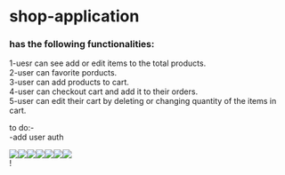 # shop-application
 <h3>has the following functionalities:</h3>
 1-uesr can see add or edit items to the total products.<br>
 2-user can favorite porducts.<br>
 3-user can add products to cart.<br>
 4-user can checkout cart and add it to their orders.<br>
 5-user can edit their cart by deleting or changing quantity of the items in cart.<br>
 
 to do:-<br>
 -add user auth
 <br>
<div style="display:flex; flex-direction:row;">
 <img src='[2](https://user-images.githubusercontent.com/36144142/135366623-7195f6bc-3630-40df-866d-ed54aabde6d4.PNG)'>
 <img src='![3](https://user-images.githubusercontent.com/36144142/135366654-aa13bf3f-8392-4f22-8f69-e56c85fbe9ee.PNG)
'>
 <img src='![4](https://user-images.githubusercontent.com/36144142/135366660-d81469eb-d65e-489f-b396-47575a2ffb1c.PNG)
'>
 <img src='![5](https://user-images.githubusercontent.com/36144142/135366671-29f485d2-fc07-47ef-9878-293d2e898fc5.PNG)
'>
 <img src='![6](https://user-images.githubusercontent.com/36144142/135366678-83e0c6d1-13e1-41dd-b1b1-23fd72b78bf9.PNG)
'>
 <img src='![7](https://user-images.githubusercontent.com/36144142/135366685-1067990c-c398-44fc-a6d7-8afd4283c00e.PNG)
'>
 <img src='![1](https://user-images.githubusercontent.com/36144142/135366689-07b6aa23-aab2-4b51-b9b1-2708a41c409b.PNG)
'>

</div>!
